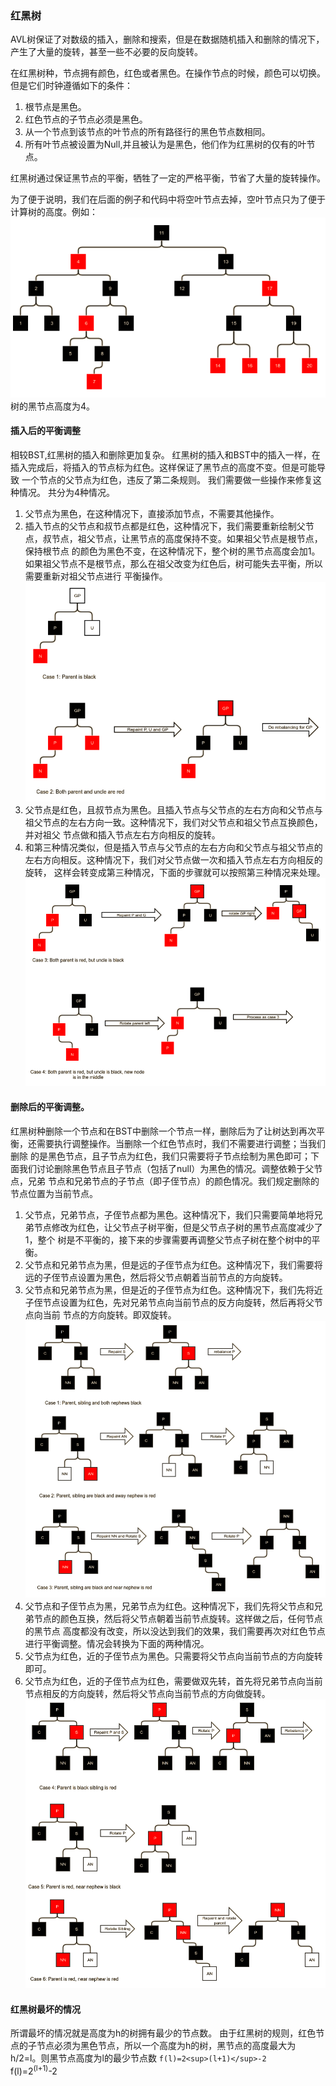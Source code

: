 ### 红黑树

AVL树保证了对数级的插入，删除和搜索，但是在数据随机插入和删除的情况下，产生了大量的旋转，甚至一些不必要的反向旋转。

在红黑树种，节点拥有颜色，红色或者黑色。在操作节点的时候，颜色可以切换。但是它们时钟遵循如下的条件：
1. 根节点是黑色。
2. 红色节点的子节点必须是黑色。
3. 从一个节点到该节点的叶节点的所有路径行的黑色节点数相同。
4. 所有叶节点被设置为Null,并且被认为是黑色，他们作为红黑树的仅有的叶节点。

红黑树通过保证黑节点的平衡，牺牲了一定的严格平衡，节省了大量的旋转操作。

为了便于说明，我们在后面的例子和代码中将空叶节点去掉，空叶节点只为了便于计算树的高度。例如：
![](example-red-black-tree.png)     
树的黑节点高度为4。

#### 插入后的平衡调整
相较BST,红黑树的插入和删除更加复杂。 红黑树的插入和BST中的插入一样，在插入完成后，将插入的节点标为红色。这样保证了黑节点的高度不变。但是可能导致
一个节点的父节点为红色，违反了第二条规则。 我们需要做一些操作来修复这种情况。 共分为4种情况。
1. 父节点为黑色，在这种情况下，直接添加节点，不需要其他操作。
1. 插入节点的父节点和叔节点都是红色，这种情况下，我们需要重新绘制父节点，叔节点，祖父节点，让黑节点的高度保持不变。如果祖父节点是根节点，保持根节点
的颜色为黑色不变，在这种情况下，整个树的黑节点高度会加1。如果祖父节点不是根节点，那么在祖父改变为红色后，树可能失去平衡，所以需要重新对祖父节点进行
平衡操作。
![](red-black-insert-case1&2.png)       
1. 父节点是红色，且叔节点为黑色。且插入节点与父节点的左右方向和父节点与祖父节点的左右方向一致。这种情况下，我们对父节点和祖父节点互换颜色，并对祖父
节点做和插入节点左右方向相反的旋转。
1. 和第三种情况类似，但是插入节点与父节点的左右方向和父节点与祖父节点的左右方向相反。这种情况下，我们对父节点做一次和插入节点左右方向相反的旋转，
这样会转变成第三种情况，下面的步骤就可以按照第三种情况来处理。
![](red-black-insert-case3&4.png)      

#### 删除后的平衡调整。
红黑树种删除一个节点和在BST中删除一个节点一样，删除后为了让树达到再次平衡，还需要执行调整操作。当删除一个红色节点时，我们不需要进行调整；当我们删除
的是黑色节点，且子节点为红色，我们只需要将子节点绘制为黑色即可；下面我们讨论删除黑色节点且子节点（包括了null）为黑色的情况。调整依赖于父节点，兄弟
节点和兄弟节点的子节点（即子侄节点）的颜色情况。我们规定删除的节点位置为当前节点。

1. 父节点，兄弟节点，子侄节点都为黑色。这种情况下，我们只需要简单地将兄弟节点修改为红色，让父节点子树平衡，但是父节点子树的黑节点高度减少了1，整个
树是不平衡的，接下来的步骤需要再调整父节点子树在整个树中的平衡。
1. 父节点和兄弟节点为黑，但是远的子侄节点为红色。这种情况下，我们需要将远的子侄节点设置为黑色，然后将父节点朝着当前节点的方向旋转。
1. 父节点和兄弟节点为黑，但是近的子侄节点为红色。这种情况下，我们先将近子侄节点设置为红色，先对兄弟节点向当前节点的反方向旋转，然后再将父节点向当前
节点的方向旋转。即双旋转。       
![](red-black-delete-case1&2&3.png)
1. 父节点和子侄节点为黑，兄弟节点为红色。这种情况下，我们先将父节点和兄弟节点的颜色互换，然后将父节点朝着当前节点旋转。这样做之后，任何节点的黑节点
高度都没有改变，所以没达到我们的效果，我们需要再次对红色节点进行平衡调整。情况会转换为下面的两种情况。
1. 父节点为红色，近的子侄节点为黑色。只需要将父节点向当前节点的方向旋转即可。
1. 父节点为红色，近的子侄节点为红色，需要做双先转，首先将兄弟节点向当前节点相反的方向旋转，然后将父节点向当前节点的方向做旋转。       
![](red-black-delete-case4&5&6.png)

 
#### 红黑树最坏的情况
所谓最坏的情况就是高度为h的树拥有最少的节点数。
由于红黑树的规则，红色节点的子节点必须为黑色节点，所以一个高度为h的树，黑节点的高度最大为h/2=l。则黑节点高度为l的最少节点数
`f(l)=2<sup>(l+1)</sup>-2`      
f(l)=2<sup>(l+1)</sup>-2




